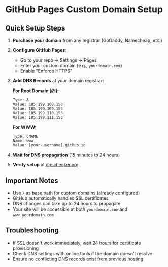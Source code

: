 # GitHub Pages Custom Domain Setup

## Quick Setup Steps

1. **Purchase your domain** from any registrar (GoDaddy, Namecheap, etc.)

2. **Configure GitHub Pages**:
   - Go to your repo → Settings → Pages
   - Enter your custom domain (e.g., `yourdomain.com`)
   - Enable "Enforce HTTPS"

3. **Add DNS Records** at your domain registrar:
   
   **For Root Domain (@):**
   ```
   Type: A
   Value: 185.199.108.153
   Value: 185.199.109.153
   Value: 185.199.110.153
   Value: 185.199.111.153
   ```
   
   **For WWW:**
   ```
   Type: CNAME
   Name: www  
   Value: [your-username].github.io
   ```

4. **Wait for DNS propagation** (15 minutes to 24 hours)

5. **Verify setup** at [dnschecker.org](https://dnschecker.org)

## Important Notes

- Use `/` as base path for custom domains (already configured)
- GitHub automatically handles SSL certificates
- DNS changes can take up to 24 hours to propagate
- Your site will be accessible at both `yourdomain.com` and `www.yourdomain.com`

## Troubleshooting

- If SSL doesn't work immediately, wait 24 hours for certificate provisioning
- Check DNS settings with online tools if the domain doesn't resolve
- Ensure no conflicting DNS records exist from previous hosting